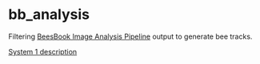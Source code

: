 # bb_analysis
Filtering [BeesBook Image Analysis Pipeline](https://github.com/BioroboticsLab/pipeline) output to generate bee tracks.

[System 1 description](./system1)

